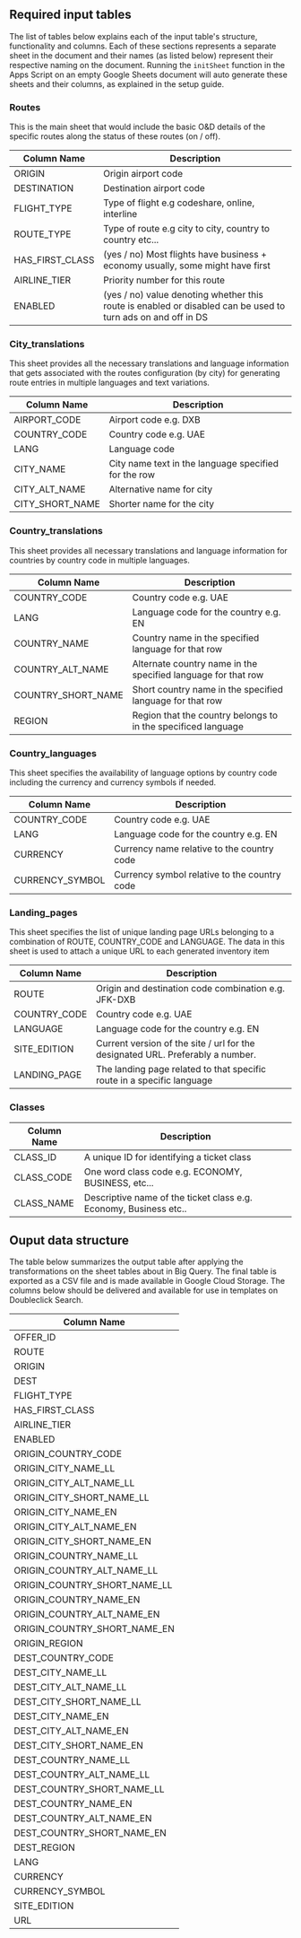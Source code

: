 ## Required input tables

The list of tables below explains each of the input table's structure, functionality and columns. Each of these sections represents a separate sheet in the document and their names (as listed below) represent their respective naming on the document. Running the `initSheet` function in the Apps Script on an empty Google Sheets document will auto generate these sheets and their columns, as explained in the setup guide.

### Routes

This is the main sheet that would include the basic O&D details of the specific routes along the status of these routes (on / off).

| Column Name  | Description |
| ------------- | ------------- |
| ORIGIN  | Origin airport code |
| DESTINATION | Destination airport code |
| FLIGHT_TYPE | Type of flight e.g codeshare, online, interline|
| ROUTE_TYPE | Type of route e.g city to city, country to country etc... |
| HAS_FIRST_CLASS |(yes / no) Most flights have business + economy usually, some might have first |
| AIRLINE_TIER | Priority number for this route |
| ENABLED | (yes / no) value denoting whether this route is enabled or disabled can be used to turn ads on and off in DS |


### City_translations

This sheet provides all the necessary translations and language information that gets associated with the routes configuration (by city) for generating route entries in multiple languages and text variations.

| Column Name  | Description |
| ------------- | ------------- |
| AIRPORT_CODE  | Airport code e.g. DXB |
| COUNTRY_CODE  | Country code e.g. UAE |
| LANG  | Language code |
| CITY_NAME  | City name text in the language specified for the row |
| CITY_ALT_NAME  | Alternative name for city |
| CITY_SHORT_NAME  | Shorter name for the city|


### Country_translations

This sheet provides all necessary translations and language information for countries by country code in multiple languages.

| Column Name  | Description |
| ------------- | ------------- |
| COUNTRY_CODE  |  Country code e.g. UAE |
| LANG  |  Language code for the country e.g. EN |
| COUNTRY_NAME  |  Country name in the specified language for that row |
| COUNTRY_ALT_NAME  |  Alternate country name in the specified language for that row |
| COUNTRY_SHORT_NAME  | Short country name in the specified language for that row |
| REGION  |  Region that the country belongs to in the specificed language |


### Country_languages

This sheet specifies the availability of language options by country code including the currency and currency symbols if needed.

| Column Name  | Description |
| ------------- | ------------- |
| COUNTRY_CODE  |  Country code e.g. UAE |
| LANG  |  Language code for the country e.g. EN |
| CURRENCY  |  Currency name relative to the country code |
| CURRENCY_SYMBOL  |  Currency symbol relative to the country code |


### Landing_pages

This sheet specifies the list of unique landing page URLs belonging to a combination of ROUTE, COUNTRY_CODE and LANGUAGE. The data in this sheet is used to attach a unique URL to each generated inventory item

| Column Name  | Description |
| ------------- | ------------- |
| ROUTE  | Origin and destination code combination e.g. JFK-DXB |
| COUNTRY_CODE  |  Country code e.g. UAE |
| LANGUAGE  | Language code for the country e.g. EN |
| SITE_EDITION  | Current version of the site / url for the designated URL. Preferably a number. |
| LANDING_PAGE  | The landing page related to that specific route in a specific language |


### Classes

| Column Name  | Description |
| ------------- | ------------- |
| CLASS_ID  | A unique ID for identifying a ticket class |
| CLASS_CODE  | One word class code e.g. ECONOMY, BUSINESS, etc... |
| CLASS_NAME  |  Descriptive name of the ticket class e.g. Economy, Business etc.. |


## Ouput data structure

The table below summarizes the output table after applying the transformations on the sheet tables about in Big Query. The final table is exported as a CSV file and is made available in Google Cloud Storage. The columns below should be delivered and available for use in templates on Doubleclick Search.

| Column Name  |
| ------------- |
| OFFER_ID |
| ROUTE |
| ORIGIN |
| DEST |
| FLIGHT_TYPE |
| HAS_FIRST_CLASS |
| AIRLINE_TIER |
| ENABLED |
| ORIGIN_COUNTRY_CODE |
| ORIGIN_CITY_NAME_LL |
| ORIGIN_CITY_ALT_NAME_LL |
| ORIGIN_CITY_SHORT_NAME_LL |
| ORIGIN_CITY_NAME_EN |
| ORIGIN_CITY_ALT_NAME_EN |
| ORIGIN_CITY_SHORT_NAME_EN |
| ORIGIN_COUNTRY_NAME_LL |
| ORIGIN_COUNTRY_ALT_NAME_LL |
| ORIGIN_COUNTRY_SHORT_NAME_LL |
| ORIGIN_COUNTRY_NAME_EN |
| ORIGIN_COUNTRY_ALT_NAME_EN |
| ORIGIN_COUNTRY_SHORT_NAME_EN |
| ORIGIN_REGION |
| DEST_COUNTRY_CODE |
| DEST_CITY_NAME_LL |
| DEST_CITY_ALT_NAME_LL |
| DEST_CITY_SHORT_NAME_LL |
| DEST_CITY_NAME_EN |
| DEST_CITY_ALT_NAME_EN |
| DEST_CITY_SHORT_NAME_EN |
| DEST_COUNTRY_NAME_LL |
| DEST_COUNTRY_ALT_NAME_LL |
| DEST_COUNTRY_SHORT_NAME_LL |
| DEST_COUNTRY_NAME_EN |
| DEST_COUNTRY_ALT_NAME_EN |
| DEST_COUNTRY_SHORT_NAME_EN |
| DEST_REGION |
| LANG |
| CURRENCY |
| CURRENCY_SYMBOL |
| SITE_EDITION |
| URL |
